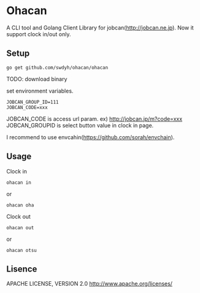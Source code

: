 # Ohacan

A CLI tool and Golang Client Library for jobcan(http://jobcan.ne.jp).
Now it support clock in/out only.

## Setup

```
go get github.com/swdyh/ohacan/ohacan
```

TODO: download binary

set environment variables.

```
JOBCAN_GROUP_ID=111
JOBCAN_CODE=xxx
```

JOBCAN_CODE is access url param. ex) http://jobcan.jp/m?code=xxx
JOBCAN_GROUPID is select button value in clock in page.

I recommend to use envcahin(https://github.com/sorah/envchain).

## Usage

Clock in

```
ohacan in
```

or

```
ohacan oha
```


Clock out

```
ohacan out
```

or

```
ohacan otsu
```

## Lisence

APACHE LICENSE, VERSION 2.0 
http://www.apache.org/licenses/
